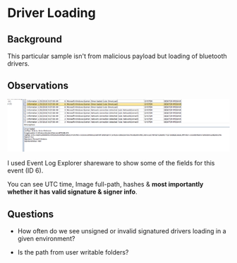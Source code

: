 # Driver Loading

## Background
This particular sample isn't from malicious payload but  loading of bluetooth drivers.

## Observations
![](usb.png)

I used Event Log Explorer shareware to show some of the fields for this event (ID 6).

You can see UTC time, Image full-path, hashes & **most importantly whether it has valid signature & signer info**.

## Questions

* How often do we see unsigned or invalid signatured drivers loading in a given environment?

* Is the path from user writable folders?
